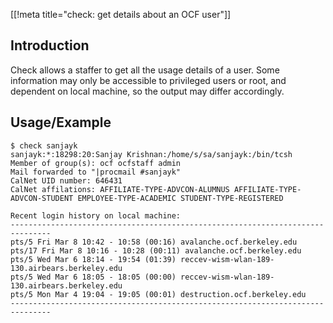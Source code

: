 [[!meta title="check: get details about an OCF user"]]

## Introduction

Check allows a staffer to get all the usage details of a user. Some information may only be accessible to privileged users or root, and dependent on local machine, so the output may differ accordingly.

## Usage/Example

    $ check sanjayk
    sanjayk:*:18298:20:Sanjay Krishnan:/home/s/sa/sanjayk:/bin/tcsh
    Member of group(s): ocf ocfstaff admin
    Mail forwarded to "|procmail #sanjayk"
    CalNet UID number: 646431
    CalNet affilations: AFFILIATE-TYPE-ADVCON-ALUMNUS AFFILIATE-TYPE-ADVCON-STUDENT EMPLOYEE-TYPE-ACADEMIC STUDENT-TYPE-REGISTERED

    Recent login history on local machine:
    -------------------------------------------------------------------------------
    pts/5 Fri Mar 8 10:42 - 10:58 (00:16) avalanche.ocf.berkeley.edu
    pts/17 Fri Mar 8 10:16 - 10:28 (00:11) avalanche.ocf.berkeley.edu
    pts/5 Wed Mar 6 18:14 - 19:54 (01:39) reccev-wism-wlan-189-130.airbears.berkeley.edu
    pts/5 Wed Mar 6 18:05 - 18:05 (00:00) reccev-wism-wlan-189-130.airbears.berkeley.edu
    pts/5 Mon Mar 4 19:04 - 19:05 (00:01) destruction.ocf.berkeley.edu
    -------------------------------------------------------------------------------
